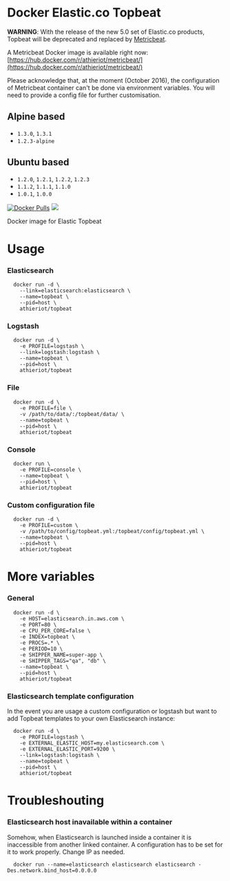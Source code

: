 # Docker Elastic.co Topbeat

**__WARNING__**: With the release of the new 5.0 set of Elastic.co products, Topbeat will be deprecated and replaced by [Metricbeat](https://www.elastic.co/downloads/beats/metricbeat).

A Metricbeat Docker image is available right now: [https://hub.docker.com/r/athieriot/metricbeat/](https://hub.docker.com/r/athieriot/metricbeat/)

Please acknowledge that, at the moment (October 2016), the configuration of Metricbeat container can't be done via environment variables.
You will need to provide a config file for further customisation.

## Alpine based

- ```1.3.0```, ```1.3.1```
- ```1.2.3-alpine```

## Ubuntu based

- ```1.2.0```, ```1.2.1```, ```1.2.2```, ```1.2.3```
- ```1.1.2```, ```1.1.1```, ```1.1.0```
- ```1.0.1```, ```1.0.0```

[![Docker Pulls](https://img.shields.io/docker/pulls/athieriot/topbeat.svg)]() [![](https://images.microbadger.com/badges/image/athieriot/topbeat.svg)](https://microbadger.com/images/athieriot/topbeat "Get your own image badge on microbadger.com")

Docker image for Elastic Topbeat

# Usage

### Elasticsearch

      docker run -d \
        --link=elasticsearch:elasticsearch \
        --name=topbeat \
        --pid=host \
        athieriot/topbeat
      
### Logstash

      docker run -d \
        -e PROFILE=logstash \
        --link=logstash:logstash \
        --name=topbeat \
        --pid=host \
        athieriot/topbeat

### File

      docker run -d \
        -e PROFILE=file \
        -v /path/to/data/:/topbeat/data/ \
        --name=topbeat \
        --pid=host \
        athieriot/topbeat

### Console

      docker run \
        -e PROFILE=console \
        --name=topbeat \
        --pid=host \
        athieriot/topbeat

### Custom configuration file

      docker run -d \
        -e PROFILE=custom \
        -v /path/to/config/topbeat.yml:/topbeat/config/topbeat.yml \
        --name=topbeat \
        --pid=host \
        athieriot/topbeat

# More variables

### General

      docker run -d \
        -e HOST=elasticsearch.in.aws.com \
        -e PORT=80 \
        -e CPU_PER_CORE=false \
        -e INDEX=topbeat \
        -e PROCS=.* \
        -e PERIOD=10 \
        -e SHIPPER_NAME=super-app \
        -e SHIPPER_TAGS="qa", "db" \
        --name=topbeat \
        --pid=host \
        athieriot/topbeat

### Elasticsearch template configuration

In the event you are usage a custom configuration or logstash but want to add Topbeat templates to your own Elasticsearch instance:

      docker run -d \
        -e PROFILE=logstash \
        -e EXTERNAL_ELASTIC_HOST=my.elasticsearch.com \
        -e EXTERNAL_ELASTIC_PORT=9200 \
        --link=logstash:logstash \
        --name=topbeat \
        --pid=host \
        athieriot/topbeat

# Troubleshouting

### Elasticsearch host inavailable within a container

Somehow, when Elasticsearch is launched inside a container it is inaccessible from another linked container.
A configuration has to be set for it to work properly. Change IP as needed.

      docker run --name=elasticsearch elasticsearch elasticsearch -Des.network.bind_host=0.0.0.0

